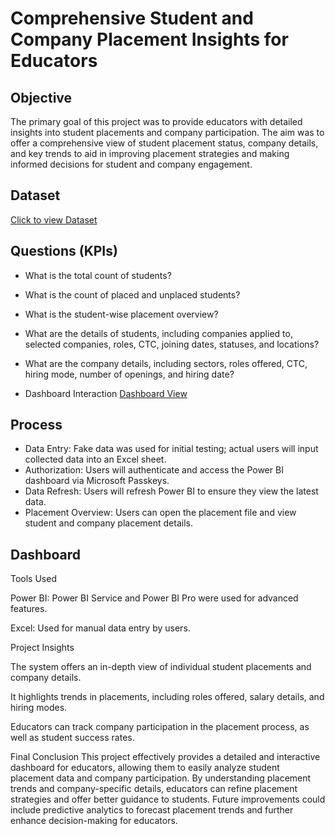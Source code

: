 # Comprehensive Student and Company Placement Insights for Educators

## Objective
The primary goal of this project was to provide educators with detailed insights into student placements and company participation. The aim was to offer a comprehensive view of student placement status, company details, and key trends to aid in improving placement strategies and making informed decisions for student and company engagement.

## Dataset
<a href="https://github.com/Pradeep-kishore/Comprehensive-Student-and-Company-Placement-Insights-for-Educators/blob/main/BCA_Student_Placement_Data.xlsx">Click to view Dataset</a>

## Questions (KPIs)
- What is the total count of students?
- What is the count of placed and unplaced students?
- What is the student-wise placement overview?
- What are the details of students, including companies applied to, selected companies, roles, CTC, joining dates, statuses, and locations?
- What are the company details, including sectors, roles offered, CTC, hiring mode, number of openings, and hiring date?

- Dashboard Interaction <a href="https://github.com/Pradeep-kishore/Comprehensive-Student-and-Company-Placement-Insights-for-Educators/blob/main/Power%20BI.pbix">Dashboard View</a>

## Process

- Data Entry: Fake data was used for initial testing; actual users will input collected data into an Excel sheet.
- Authorization: Users will authenticate and access the Power BI dashboard via Microsoft Passkeys.
- Data Refresh: Users will refresh Power BI to ensure they view the latest data.
- Placement Overview: Users can open the placement file and view student and company placement details.

## Dashboard

Tools Used

Power BI: Power BI Service and Power BI Pro were used for advanced features.

Excel: Used for manual data entry by users.

Project Insights

The system offers an in-depth view of individual student placements and company details.

It highlights trends in placements, including roles offered, salary details, and hiring modes.

Educators can track company participation in the placement process, as well as student success rates.

Final Conclusion
This project effectively provides a detailed and interactive dashboard for educators, allowing them to easily analyze student placement data and company participation. By understanding placement trends and company-specific details, educators can refine placement strategies and offer better guidance to students. Future improvements could include predictive analytics to forecast placement trends and further enhance decision-making for educators.
